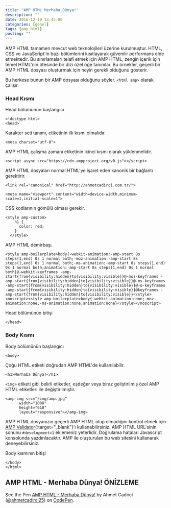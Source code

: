 ```yaml
---
title: "AMP HTML Merhaba Dünya!"
description: ""
date: 2016-12-19 15:45:00
categories: [genel]
tags: [amp html]
postimg: ""
---
```


AMP HTML tamamen mevcut web teknolojileri üzerine kurulmuştur. HTML, CSS ve JavaScript'in bazı bölümlerini kısıtlayarak güvenilir performans elde etmektedir. Bu sınırlamaları telafi etmek için AMP HTML, zengin içerik için temel HTML'nin ötesinde bir dizi özel öğe tanımlar. Bu örnekler, geçerli bir AMP HTML dosyası oluşturmak için neyin gerekli olduğunu gösterir.


Bu herkese bunun bir AMP dosyası olduğunu söyler. `<html amp>` olarak çalışır.


### Head Kısmı

Head bölümünün başlangıcı

```
<!doctype html>
<head>
```

Karakter seti tanımı, etiketinin ilk kısmı olmalıdır.

```
<meta charset="utf-8">
```

AMP HTML çalışma zamanı etiketinin ikinci kısmı olarak yüklenmelidir.

```
<script async src="https://cdn.ampproject.org/v0.js"></script>
```

AMP HTML dosyaları normal HTML'ye işaret eden kanonik bir bağlantı gerektirir. 

```
<link rel="canonical" href="http://ahmetcadirci.com.tr/">
```

```
<meta name="viewport" content="width=device-width,minimum-scale=1,initial-scale=1">
```

CSS kodlarının gömülü olması gerekir.

```
<style amp-custom>
    h1 {
      color: red;
    }
  </style>
```

AMP HTML demirbaşı.

```
<style amp-boilerplate>body{-webkit-animation:-amp-start 8s steps(1,end) 0s 1 normal both;-moz-animation:-amp-start 8s steps(1,end) 0s 1 normal both;-ms-animation:-amp-start 8s steps(1,end) 0s 1 normal both;animation:-amp-start 8s steps(1,end) 0s 1 normal both}@-webkit-keyframes -amp-start{from{visibility:hidden}to{visibility:visible}}@-moz-keyframes -amp-start{from{visibility:hidden}to{visibility:visible}}@-ms-keyframes -amp-start{from{visibility:hidden}to{visibility:visible}}@-o-keyframes -amp-start{from{visibility:hidden}to{visibility:visible}}@keyframes -amp-start{from{visibility:hidden}to{visibility:visible}}</style><noscript><style amp-boilerplate>body{-webkit-animation:none;-moz-animation:none;-ms-animation:none;animation:none}</style></noscript>
```

Head bölümünün bitişi

```
</head>
```

### Body Kısmı

Body bölümünün başlangıcı

```
<body>
```

Çoğu HTML etiketi doğrudan AMP HTML'de kullanılabilir.

```
<h1>Merhaba Dünya!</h1>
```

`<img>` etiketi gibi belirli etiketler, eşdeğer veya biraz geliştirilmiş özel AMP HTML etiketleri ile değiştirilmiştir.

```
<amp-img src="/img/amp.jpg"
      width="1080"
      height="610"
      layout="responsive"></amp-img>
```

AMP HTML dosyanızın geçerli AMP HTML olup olmadığını kontrol etmek için [AMP Validator](https://validator.ampproject.org/){:target="_blank"}'ı kullanabilirsiniz. AMP HTML URL'sinin sonunu `#development=1` eklemeniz yeterlidir. Doğrulama hataları Javascript konsolunda yazdırılacaktır. AMP ile oluşturulan bu web sitesini kullanarak deneyebilirsiniz.

Body kısmının bitişi

```
</body>
</html>
```

## AMP HTML - Merhaba Dünya! ÖNİZLEME

<p data-height="254" data-theme-id="dark" data-slug-hash="ZBjYqP" data-default-tab="html,result" data-user="ahmetcadirci25" data-embed-version="2" data-pen-title="AMP HTML - Merhaba Dünya!" class="codepen">See the Pen <a href="http://codepen.io/ahmetcadirci25/pen/ZBjYqP/">AMP HTML - Merhaba Dünya!</a> by Ahmet Cadirci (<a href="http://codepen.io/ahmetcadirci25">@ahmetcadirci25</a>) on <a href="http://codepen.io">CodePen</a>.</p>
<script async src="https://production-assets.codepen.io/assets/embed/ei.js"></script>